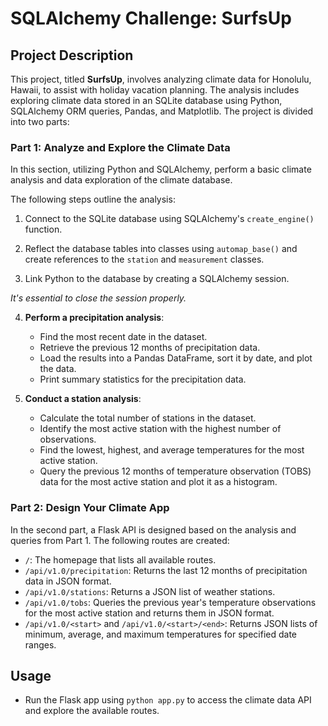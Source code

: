 # SQLAlchemy Challenge: SurfsUp

## Project Description

This project, titled **SurfsUp**, involves analyzing climate data for Honolulu, Hawaii, to assist with holiday vacation planning. The analysis includes exploring 
climate data stored in an SQLite database using Python, SQLAlchemy ORM queries, Pandas, and Matplotlib. The project is divided into two parts:

### Part 1: Analyze and Explore the Climate Data

In this section, utilizing Python and SQLAlchemy, perform a basic climate analysis and data exploration 
of the climate database. 

The following steps outline the analysis:

1. Connect to the SQLite database using SQLAlchemy's `create_engine()` function.

2. Reflect the database tables into classes using `automap_base()` and create references 
to the `station` and `measurement` classes.

3. Link Python to the database by creating a SQLAlchemy session. 

*It's essential to close the session properly.*

4. **Perform a precipitation analysis**:
   - Find the most recent date in the dataset.
   - Retrieve the previous 12 months of precipitation data.
   - Load the results into a Pandas DataFrame, sort it by date, and plot the data.
   - Print summary statistics for the precipitation data.

5. **Conduct a station analysis**:
   - Calculate the total number of stations in the dataset.
   - Identify the most active station with the highest number of observations.
   - Find the lowest, highest, and average temperatures for the most active station.
   - Query the previous 12 months of temperature observation (TOBS) data 
for the most active station and plot it as a histogram.

### Part 2: Design Your Climate App

In the second part, a Flask API is designed based on the analysis and queries from Part 1. 
The following routes are created:

- `/`: The homepage that lists all available routes.
- `/api/v1.0/precipitation`: Returns the last 12 months of precipitation data in JSON format.
- `/api/v1.0/stations`: Returns a JSON list of weather stations.
- `/api/v1.0/tobs`: Queries the previous year's temperature observations for the most active station and returns them in JSON format.
- `/api/v1.0/<start>` and `/api/v1.0/<start>/<end>`: Returns JSON lists of minimum, average, and maximum temperatures for specified date ranges.

## Usage

- Run the Flask app using `python app.py` to access the climate data API and explore the available routes.




